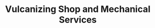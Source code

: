 ---
title: "Vulcanizing Shop and Mechanical Services"
url: /tarlac/vulcanizing-shop-and-mechanical-services/
shop: tyres
---